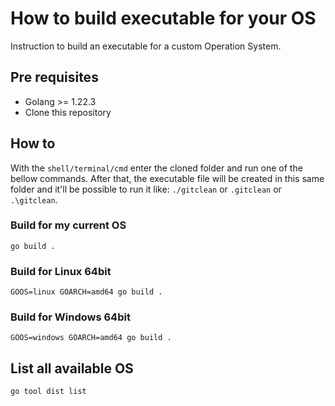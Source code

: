 # How to build executable for your OS

Instruction to build an executable for a custom Operation System.

## Pre requisites

- Golang >= 1.22.3
- Clone this repository

## How to

With the `shell/terminal/cmd` enter the cloned folder and run one of the bellow commands.
After that, the executable file will be created in this same folder and it'll be possible to run it like: `./gitclean` or `.gitclean` or `.\gitclean`.

### Build for my current OS

```shell
go build .
```

### Build for Linux 64bit

```shell
GOOS=linux GOARCH=amd64 go build .
```

### Build for Windows 64bit

```shell
GOOS=windows GOARCH=amd64 go build .
```

## List all available OS

```shell
go tool dist list
```
